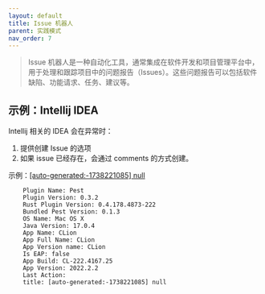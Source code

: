 ```yaml
---
layout: default
title: Issue 机器人
parent: 实践模式
nav_order: 7
---
```


> Issue 机器人是一种自动化工具，通常集成在软件开发和项目管理平台中，用于处理和跟踪项目中的问题报告（Issues）。这些问题报告可以包括软件缺陷、功能请求、任务、建议等。

## 示例：Intellij IDEA

Intellij 相关的 IDEA 会在异常时：

1. 提供创建 Issue 的选项
2. 如果 issue 已经存在，会通过 comments 的方式创建。

示例：[[auto-generated:-1738221085] null](https://github.com/pest-parser/intellij-pest/issues/214)

```
    Plugin Name: Pest
    Plugin Version: 0.3.2
    Rust Plugin Version: 0.4.178.4873-222
    Bundled Pest Version: 0.1.3
    OS Name: Mac OS X
    Java Version: 17.0.4
    App Name: CLion
    App Full Name: CLion
    App Version name: CLion
    Is EAP: false
    App Build: CL-222.4167.25
    App Version: 2022.2.2
    Last Action:
    title: [auto-generated:-1738221085] null
```



